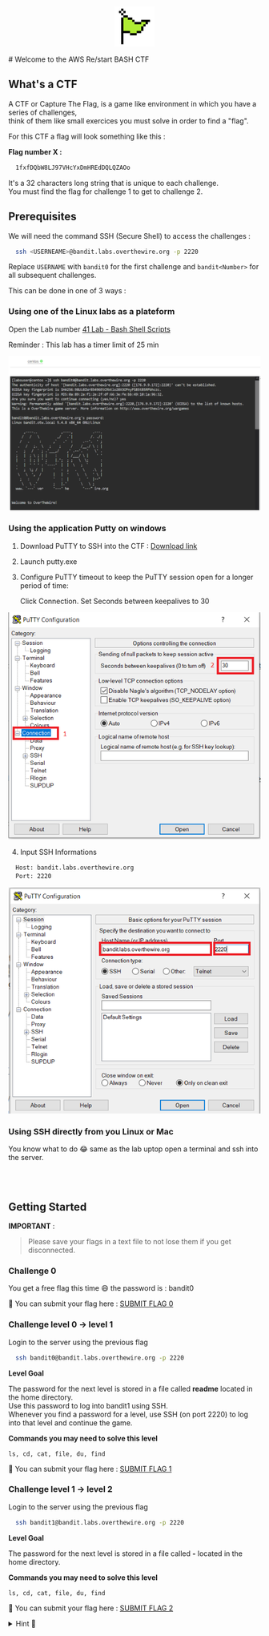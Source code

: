
<p align="center">
  <img width="80" height="80" src="images/Flagwave.gif">
</p>
# Welcome to the AWS Re/start BASH CTF
<!-- ![flag](images/FlagWave.gif) -->
 
<!-- ABOUT THE PROJECT -->
## What's a CTF

A CTF or Capture The Flag, is a game like environment in which you have a series of challenges,<br />
think of them like small exercices you must solve in order to find a "flag".<br />

For this CTF a flag will look something like this : 

**Flag number X :**
  ```sh
    1fxfDQbW8LJ97VHcYxDmHREdDQLQZAOo
  ```
  
It's a 32 characters long string that is unique to each challenge.<br />
You must find the flag for challenge 1 to get to challenge 2.
 
 <!-- Prerequisites -->
## Prerequisites

We will need the command SSH (Secure Shell) to access the challenges :

  ```sh
    ssh <USERNEAME>@bandit.labs.overthewire.org -p 2220
  ```
Replace `USERNAME` with `bandit0` for the first challenge and `bandit<Number>` for all subsequent challenges.

This can be done in one of 3 ways :

### Using one of the Linux labs as a plateform

Open the Lab number [41 Lab - Bash Shell Scripts](https://awsrestart.instructure.com/courses/965/modules/items/448683)

Reminder : This lab has a timer limit of 25 min

![lab](images/screenshot0_lab_ssh.png)

### Using the application Putty on windows

1. Download PuTTY to SSH into the CTF : [Download link](https://the.earth.li/~sgtatham/putty/latest/w64/putty.exe)

2. Launch putty.exe

3. Configure PuTTY timeout to keep the PuTTY session open for a longer period of time:

    Click Connection.
    Set Seconds between keepalives to 30
 
![puttyConfig1](images/screenshot2_putty1.png)

  
4. Input SSH Informations

  ```sh
    Host: bandit.labs.overthewire.org
    Port: 2220
  ```
![puttyConfig2](images/screenshot3_putty2.png)

### Using SSH directly from you Linux or Mac
  
You know what to do 😂 same as the lab uptop open a terminal and ssh into the server.

<br />
<br />

 <!-- Getting started-->
## Getting Started

**IMPORTANT** : 
> Please save your flags in a text file to not lose them if you get disconnected.
  
### Challenge 0
  
You get a free flag this time 😄 the password is : bandit0

🚩 You can submit your flag here : [SUBMIT FLAG 0](google.com)
  
### Challenge level 0 -> level 1
  
  Login to the server using the previous flag
  ```sh
    ssh bandit0@bandit.labs.overthewire.org -p 2220
  ```
  **Level Goal**

   The password for the next level is stored in a file called **readme** located in the home directory.<br /> 
   Use this password to log into bandit1 using SSH. <br />
   Whenever you find a password for a level, use SSH (on port 2220) to log into that level and continue the game.

  **Commands you may need to solve this level**
```
ls, cd, cat, file, du, find
```
  
🚩 You can submit your flag here : [SUBMIT FLAG 1](google.com)
  
### Challenge level 1 -> level 2
  
  Login to the server using the previous flag
  ```sh
    ssh bandit1@bandit.labs.overthewire.org -p 2220
  ```
**Level Goal**
  
  The password for the next level is stored in a file called **-** located in the home directory.
  
**Commands you may need to solve this level**
```
ls, cd, cat, file, du, find
```



🚩 You can submit your flag here : [SUBMIT FLAG 2](google.com)

<details>
 <summary>Hint 🐸</summary>
   **Helpful Reading Material**

    Google Search for “dashed filename”
    Advanced Bash-scripting Guide - Chapter 3 - Special Characters
</details>
